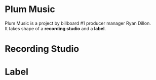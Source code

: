 # Plum Music

Plum Music is a project by billboard #1 producer manager Ryan Dillon. <br/>
It takes shape of a  **recording studio** and a **label**.

# Recording Studio

# Label

